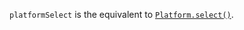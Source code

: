 `platformSelect` is the equivalent to [`Platform.select()`](https://reactnative.dev/docs/platform#select).
